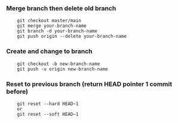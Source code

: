 ### Merge branch then delete old branch

        git checkout master/main
        git merge your-branch-name
        git branch -d your-branch-name 
        git push origin --delete your-branch-name

### Create and change to branch
        
        git checkout -b new-branch-name
        git push -u origin new-branch-name

### Reset to previous branch (return HEAD pointer 1 commit before)

        git reset --hard HEAD~1
        or
        git reset --soft HEAD~1